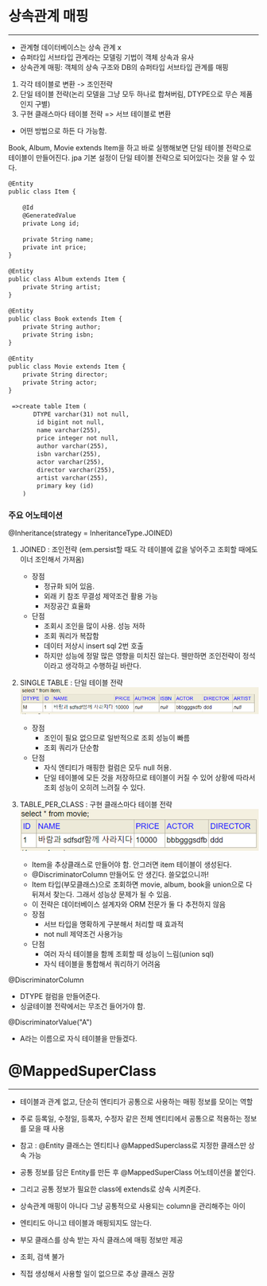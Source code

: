 # 상속관계 매핑
___

- 관계형 데이터베이스는 상속 관계 x
- 슈퍼타입 서브타입 관계라는 모델링 기법이 객체 상속과 유사
- 상속관계 매핑: 객체의 상속 구조와 DB의 슈퍼타입 서브타입 관계를 매핑

1. 각각 테이블로 변환 -> 조인전략
2. 단일 테이블 전략(논리 모델을 그냥 모두 하나로 합쳐버림, DTYPE으로 무슨 제품인지 구별)
3. 구현 클래스마다 테이블 전략 => 서브 테이블로 변환
* 어떤 방법으로 하든 다 가능함.

Book, Album, Movie extends Item을 하고 바로 실행해보면 단일 테이블 전략으로 테이블이 만들어진다.
jpa 기본 설정이 단일 테이블 전략으로 되어있다는 것을 알 수 있다.
```agsl
@Entity
public class Item {

    @Id
    @GeneratedValue
    private Long id;

    private String name;
    private int price;
}

@Entity
public class Album extends Item {
    private String artist;
}

@Entity
public class Book extends Item {
    private String author;
    private String isbn;
}

@Entity
public class Movie extends Item {
    private String director;
    private String actor;
}

 =>create table Item (
       DTYPE varchar(31) not null,
        id bigint not null,
        name varchar(255),
        price integer not null,
        author varchar(255),
        isbn varchar(255),
        actor varchar(255),
        director varchar(255),
        artist varchar(255),
        primary key (id)
    )
```

### 주요 어노테이션
@Inheritance(strategy = InheritanceType.JOINED)
1. JOINED : 조인전략 (em.persist할 때도 각 테이블에 값을 넣어주고 조회할 때에도 이너 조인해서 가져옴)
    - 장점
      - 정규화 되어 있음.
      - 외래 키 참조 무결성 제약조건 활용 가능
      - 저장공간 효율화
    - 단점
      - 조회시 조인을 많이 사용. 성능 저하
      - 조회 쿼리가 복잡함
      - 데이터 저상시 insert sql 2번 호출
      - 하지만 성능에 정말 많은 영향을 미치진 않는다. 웬만하면 조인전략이 정석이라고 생각하고 수행하길 바란다.
            
2. SINGLE TABLE : 단일 테이블 전략
![img.png](img.png)
   - 장점
       - 조인이 필요 없으므로 일반적으로 조회 성능이 빠름
       - 조회 쿼리가 단순함
   - 단점
       - 자식 엔티티가 매핑한 컬럼은 모두 null 허용.
       - 단일 테이블에 모든 것을 저장하므로 테이블이 커질 수 있어 상황에 따라서 조회 성능이 오히려 느려질 수 있다.
3. TABLE_PER_CLASS : 구현 클래스마다 테이블 전략
![img_1.png](img_1.png)
   - Item을 추상클래스로 만들어야 함. 안그러면 item 테이블이 생성된다.
   - @DiscriminatorColumn 만들어도 안 생긴다. 쓸모없으니까!
   - Item 타입(부모클래스)으로 조회하면 movie, album, book을 union으로 다 뒤져서 찾는다. 그래서 성능상 문제가 될 수 있음.
   - 이 전략은 데이터베이스 설계자와 ORM 전문가 둘 다 추전하지 않음
   - 장점
     - 서브 타입을 명확하게 구분해서 처리할 때 효과적
     - not null 제약조건 사용가능
   - 단점
     - 여러 자식 테이블을 함께 조회할 때 성능이 느림(union sql)
     - 자식 테이블을 통합해서 쿼리하기 어려움

@DiscriminatorColumn
- DTYPE 컬럼을 만들어준다.
- 싱글테이블 전략에서는 무조건 들어가야 함.

@DiscriminatorValue("A")
- A라는 이름으로 자식 테이블을 만들겠다.

# @MappedSuperClass
___
- 테이블과 관계 없고, 단순히 엔티티가 공통으로 사용하는 매핑 정보를 모이는 역할
- 주로 등록일, 수정일, 등록자, 수정자 같은 전체 엔티티에서 공통으로 적용하는 정보를 모을 때 사용
- 참고 : @Entity 클래스는 엔티티나 @MappedSuperclass로 지정한 클래스만 상속 가능

- 공통 정보를 담은 Entity를 만든 후 @MappedSuperClass 어노테이션을 붙인다.
- 그리고 공통 정보가 필요한 class에 extends로 상속 시켜준다.
- 상속관계 매핑이 아니다 그냥 공통적으로 사용되는 column을 관리해주는 아이
- 엔티티도 아니고 테이블과 매핑되지도 않는다.
- 부모 클래스를 상속 받는 자식 클래스에 매핑 정보만 제공
- 조회, 검색 불가
- 직접 생성해서 사용할 일이 없으므로 추상 클래스 권장